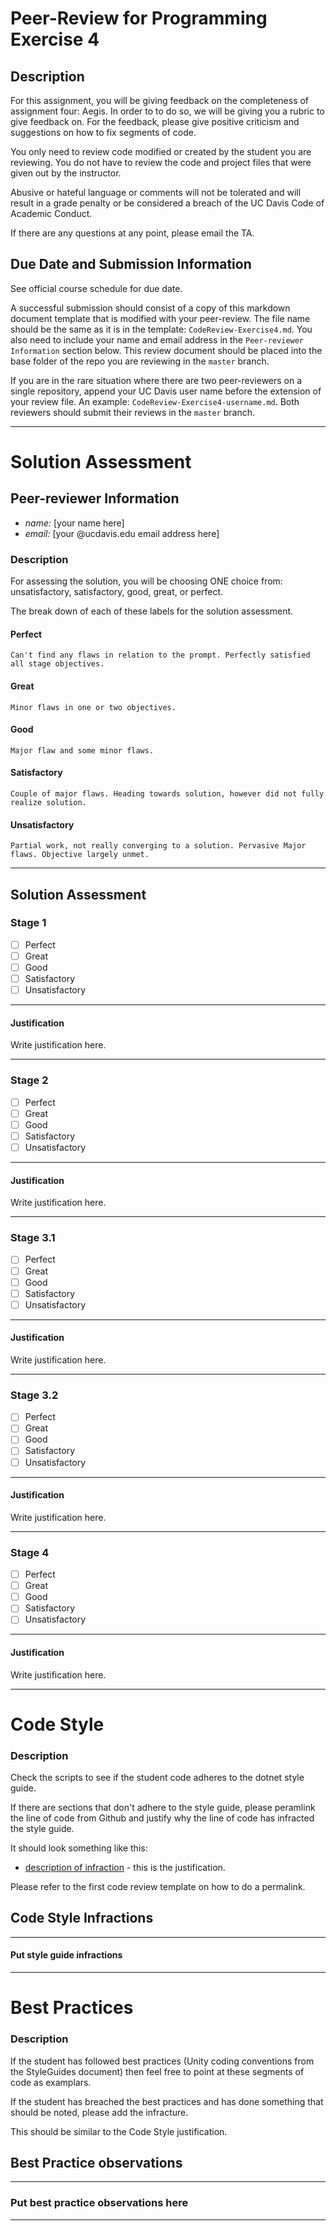 # Peer-Review for Programming Exercise 4 #

## Description ##

For this assignment, you will be giving feedback on the completeness of assignment four: Aegis. In order to to do so, we will be giving you a rubric to give feedback on. For the feedback, please give positive criticism and suggestions on how to fix segments of code.

You only need to review code modified or created by the student you are reviewing. You do not have to review the code and project files that were given out by the instructor.

Abusive or hateful language or comments will not be tolerated and will result in a grade penalty or be considered a breach of the UC Davis Code of Academic Conduct.

If there are any questions at any point, please email the TA.   


## Due Date and Submission Information
See official course schedule for due date.

A successful submission should consist of a copy of this markdown document template that is modified with your peer-review. The file name should be the same as it is in the template: `CodeReview-Exercise4.md`. You also need to include your name and email address in the `Peer-reviewer Information` section below. This review document should be placed into the base folder of the repo you are reviewing in the `master` branch.

If you are in the rare situation where there are two peer-reviewers on a single repository, append your UC Davis user name before the extension of your review file. An example: `CodeReview-Exercise4-username.md`. Both reviewers should submit their reviews in the `master` branch.
___
# Solution Assessment #

## Peer-reviewer Information

* *name:* [your name here] 
* *email:* [your @ucdavis.edu email address here]

### Description ###

For assessing the solution, you will be choosing ONE choice from: unsatisfactory, satisfactory, good, great, or perfect.

The break down of each of these labels for the solution assessment.

#### Perfect #### 
    Can't find any flaws in relation to the prompt. Perfectly satisfied all stage objectives.

#### Great ####
    Minor flaws in one or two objectives. 

#### Good #####
    Major flaw and some minor flaws.

#### Satisfactory ####
    Couple of major flaws. Heading towards solution, however did not fully realize solution.

#### Unsatisfactory ####
    Partial work, not really converging to a solution. Pervasive Major flaws. Objective largely unmet.


___

## Solution Assessment ##

### Stage 1 ###

- [ ] Perfect
- [ ] Great
- [ ] Good
- [ ] Satisfactory
- [ ] Unsatisfactory

___
#### Justification ##### 
Write justification here.

___
### Stage 2 ###

- [ ] Perfect
- [ ] Great
- [ ] Good
- [ ] Satisfactory
- [ ] Unsatisfactory

___
#### Justification ##### 
Write justification here.

___
### Stage 3.1 ###

- [ ] Perfect
- [ ] Great
- [ ] Good
- [ ] Satisfactory
- [ ] Unsatisfactory

___
#### Justification ##### 
Write justification here.

___
### Stage 3.2 ###

- [ ] Perfect
- [ ] Great
- [ ] Good
- [ ] Satisfactory
- [ ] Unsatisfactory

___
#### Justification ##### 
Write justification here.

___
### Stage 4 ###

- [ ] Perfect
- [ ] Great
- [ ] Good
- [ ] Satisfactory
- [ ] Unsatisfactory

___
#### Justification ##### 
Write justification here.

___
# Code Style #


### Description ###
Check the scripts to see if the student code adheres to the dotnet style guide.

If there are sections that don't adhere to the style guide, please peramlink the line of code from Github and justify why the line of code has infracted the style guide.

It should look something like this:

* [description of infraction](https://github.com/dr-jam/ECS189L) - this is the justification.

Please refer to the first code review template on how to do a permalink.


## Code Style Infractions ##

___
#### Put style guide infractions ####

___

# Best Practices #

### Description ###

If the student has followed best practices (Unity coding conventions from the StyleGuides document) then feel free to point at these segments of code as examplars. 

If the student has breached the best practices and has done something that should be noted, please add the infracture.


This should be similar to the Code Style justification.

## Best Practice observations ##

___
### Put best practice observations here ###
___
